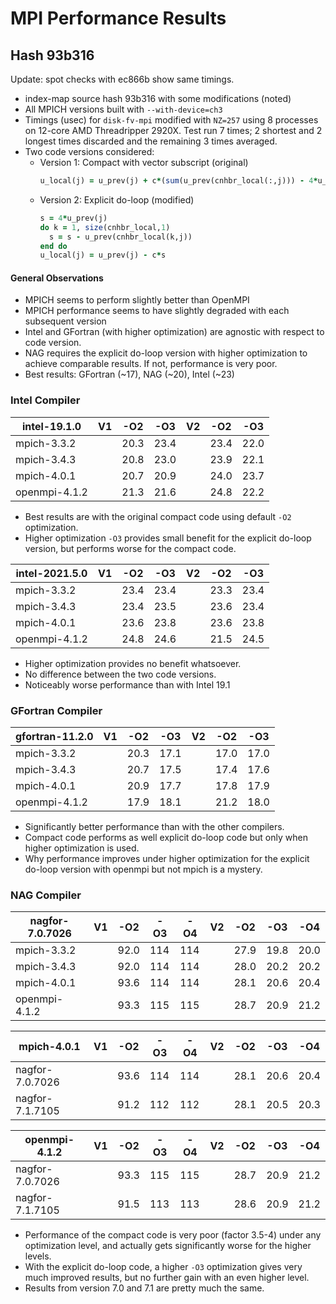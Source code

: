 # MPI Performance Results

## Hash 93b316

Update: spot checks with ec866b show same timings.

* index-map source hash 93b316 with some modifications (noted)
* All MPICH versions built with `--with-device=ch3`
* Timings (usec) for `disk-fv-mpi` modified with `NZ=257` using 8 processes
  on 12-core AMD Threadripper 2920X. Test run 7 times; 2 shortest and 2 longest
  times discarded and the remaining 3 times averaged.
* Two code versions considered:
  - Version 1: Compact with vector subscript (original)
    ```fortran
    u_local(j) = u_prev(j) + c*(sum(u_prev(cnhbr_local(:,j))) - 4*u_prev(j))
    ```
  - Version 2: Explicit do-loop (modified)
    ```fortran
    s = 4*u_prev(j)
    do k = 1, size(cnhbr_local,1)
      s = s - u_prev(cnhbr_local(k,j))
    end do
    u_local(j) = u_prev(j) - c*s
    ```
#### General Observations

* MPICH seems to perform slightly better than OpenMPI
* MPICH performance seems to have slightly degraded with each subsequent version
* Intel and GFortran (with higher optimization) are agnostic with respect to
  code version.
* NAG requires the explicit do-loop version with higher optimization to
  achieve comparable results. If not, performance is very poor.
* Best results: GFortran (~17), NAG (~20), Intel (~23)
### Intel Compiler

intel-19.1.0    |V1| -O2  | -O3  |V2| -O2  | -O3  |
----------------|--|------|------|--|------|------|
mpich-3.3.2     |  | 20.3 | 23.4 |  | 23.4 | 22.0 |
mpich-3.4.3     |  | 20.8 | 23.0 |  | 23.9 | 22.1 |
mpich-4.0.1     |  | 20.7 | 20.9 |  | 24.0 | 23.7 |
openmpi-4.1.2   |  | 21.3 | 21.6 |  | 24.8 | 22.2 |

* Best results are with the original compact code using default `-O2`
  optimization.
* Higher optimization `-O3` provides small benefit for the explicit
  do-loop version, but performs worse for the compact code.

intel-2021.5.0  |V1| -O2  | -O3  |V2| -O2  | -O3  |
----------------|--|------|------|--|------|------|
mpich-3.3.2     |  | 23.4 | 23.4 |  | 23.3 | 23.4 |
mpich-3.4.3     |  | 23.4 | 23.5 |  | 23.6 | 23.4 |
mpich-4.0.1     |  | 23.6 | 23.8 |  | 23.6 | 23.8 |
openmpi-4.1.2   |  | 24.8 | 24.6 |  | 21.5 | 24.5 |

* Higher optimization provides no benefit whatsoever.
* No difference between the two code versions.
* Noticeably worse performance than with Intel 19.1

### GFortran Compiler

gfortran-11.2.0 |V1| -O2  | -O3  |V2| -O2  | -O3  |
----------------|--|------|------|--|------|------|
mpich-3.3.2     |  | 20.3 | 17.1 |  | 17.0 | 17.0 |
mpich-3.4.3     |  | 20.7 | 17.5 |  | 17.4 | 17.6 |
mpich-4.0.1     |  | 20.9 | 17.7 |  | 17.8 | 17.9 |
openmpi-4.1.2   |  | 17.9 | 18.1 |  | 21.2 | 18.0 |

* Significantly better performance than with the other compilers.
* Compact code performs as well explicit do-loop code but only
  when higher optimization is used.
* Why performance improves under higher optimization for the
  explicit do-loop version with openmpi but not mpich is a
  mystery.

### NAG Compiler

nagfor-7.0.7026 |V1| -O2  | -O3 | -O4 |V2| -O2  | -O3  | -O4  |
----------------|--|------|-----|-----|--|------|------|------|
mpich-3.3.2     |  | 92.0 | 114 | 114 |  | 27.9 | 19.8 | 20.0 |
mpich-3.4.3     |  | 92.0 | 114 | 114 |  | 28.0 | 20.2 | 20.2 |
mpich-4.0.1     |  | 93.6 | 114 | 114 |  | 28.1 | 20.6 | 20.4 |
openmpi-4.1.2   |  | 93.3 | 115 | 115 |  | 28.7 | 20.9 | 21.2 |

mpich-4.0.1     |V1| -O2  | -O3 | -O4 |V2| -O2  | -O3  | -O4  |
----------------|--|------|-----|-----|--|------|------|------|
nagfor-7.0.7026 |  | 93.6 | 114 | 114 |  | 28.1 | 20.6 | 20.4 |
nagfor-7.1.7105 |  | 91.2 | 112 | 112 |  | 28.1 | 20.5 | 20.3 |

openmpi-4.1.2   |V1| -O2  | -O3 | -O4 |V2| -O2  | -O3  | -O4  |
----------------|--|------|-----|-----|--|------|------|------|
nagfor-7.0.7026 |  | 93.3 | 115 | 115 |  | 28.7 | 20.9 | 21.2 |
nagfor-7.1.7105 |  | 91.5 | 113 | 113 |  | 28.6 | 20.9 | 21.2 |

* Performance of the compact code is very poor (factor 3.5-4) under any
  optimization level, and actually gets significantly worse for the higher
  levels.
* With the explicit do-loop code, a higher `-O3` optimization gives very
  much improved results, but no further gain with an even higher level.
* Results from version 7.0 and 7.1 are pretty much the same.
